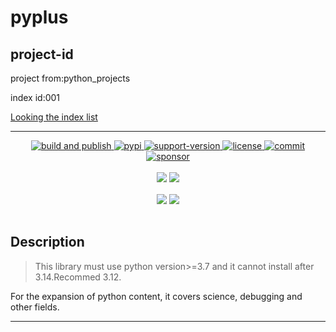 # pyplus

## project-id
project from:python_projects

index id:001

[Looking the index list](https://github.com/xystudio889/xystudio889/blob/main/index/python-projects.md)

---
<div align = "center">
    <a href="https://github.com/xystudio889/pyplus/actions?query=workflow%3Abuild_and_publish">
        <img src="https://github.com/xystudio889/pyplus/workflows/build_and_publish/badge.svg"
            alt="build and publish">
    </a>
    <a href="https://pypi.org/project/python-plus-tools/">
        <img src="https://img.shields.io/pypi/v/python-plus-tools.svg" 
        alt="pypi">
    </a>
    <a href="https://img.shields.io/pypi/pyversions/python-plus-tools">
        <img src="https://img.shields.io/pypi/pyversions/python-plus-tools" alt="support-version">
    </a>
    <a href="https://github.com/gaogaotiantian/viztracer/blob/master/LICENSE">
        <img src="https://img.shields.io/github/license/xystudio889/pyplus" alt="license">
    </a>
    <a href="https://github.com/xystudio889/pyplus/commits/master">
        <img src="https://img.shields.io/github/last-commit/xystudio889/pyplus/master" alt="commit">
    </a>
    <a href="https://github.com/sponsors/xystudio889">
        <img src="https://img.shields.io/badge/%E2%9D%A4-Sponsor%20me-%23c96198?style=flat&logo=GitHub"
            alt="sponsor">
    </a>
</div>
<br />
<div align="center" style="line-height: 1;">
  <a href="./README.md"><img
    src="https://img.shields.io/badge/language-English-536af5?color=781ff1&logoColor=white"/></a>
  <a href="./README-CN.md"><img
    src="https://img.shields.io/badge/简体中文-536af5?color=ff0000&logoColor=white"/></a>
</div>
<br />
<div align="center" style="line-height: 1;">
  <a href="./feature.md"><img
    src="https://img.shields.io/badge/feature-English-536af5?color=781ff1&logoColor=white"/></a>
  <a href="./feature-CN.md"><img
    src="https://img.shields.io/badge/简体中文-536af5?color=ff0000&logoColor=white"/></a>
</div>
<br />

## Description

> This library must use python version>=3.7 and it cannot install after 3.14.Recommed 3.12.

For the expansion of python content, it covers science, debugging and other fields.

---

